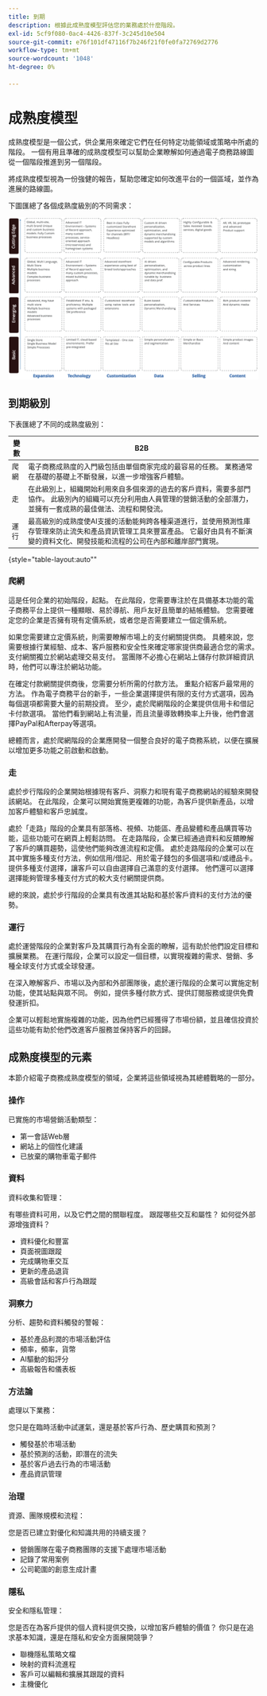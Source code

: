```yaml
---
title: 到期
description: 根據此成熟度模型評估您的業務處於什麼階段。
exl-id: 5cf9f080-0ac4-4426-837f-3c245d10e504
source-git-commit: e76f101df47116f7b246f21f0fe0fa72769d2776
workflow-type: tm+mt
source-wordcount: '1048'
ht-degree: 0%

---
```


# 成熟度模型

成熟度模型是一個公式，供企業用來確定它們在任何特定功能領域或策略中所處的階段。 一個有用且準確的成熟度模型可以幫助企業瞭解如何通過電子商務路線圖從一個階段推進到另一個階段。

將成熟度模型視為一份強健的報告，幫助您確定如何改進平台的一個區域，並作為進展的路線圖。

下圖匯總了各個成熟度級別的不同需求：

![跨成熟度級別圖的需求](../../assets/playbooks/maturity-levels.png)

## 到期級別

下表匯總了不同的成熟度級別：

| 變數 | B2B |
-----------|----------|
| 爬網 | 電子商務成熟度的入門級包括由單個商家完成的最容易的任務。 業務通常在基礎的基礎上不斷發展，以進一步增強客戶體驗。 |
| 走 | 在此級別上，組織開始利用來自多個來源的過去的客戶資料，需要多部門協作。  此級別內的組織可以充分利用由人員管理的營銷活動的全部潛力，並擁有一套成熟的最佳做法、流程和開發流。 |
| 運行 | 最高級別的成熟度使AI支援的活動能夠跨各種渠道進行，並使用預測性庫存管理來防止流失和產品資訊管理工具來豐富產品。 它最好由具有不斷演變的資料文化、開發技能和流程的公司在內部和離岸部門實現。 |

{style=&quot;table-layout:auto&quot;&quot;

### 爬網

這是任何企業的初始階段，起點。 在此階段，您需要專注於在具備基本功能的電子商務平台上提供一種顯眼、易於導航、用戶友好且簡單的結帳體驗。 您需要確定您的企業是否擁有現有定價系統，或者您是否需要建立一個定價系統。

如果您需要建立定價系統，則需要瞭解市場上的支付網關提供商。 具體來說，您需要根據行業經驗、成本、客戶服務和安全性來確定哪家提供商最適合您的需求。 支付網關獨立於網站處理交易支付。 當團隊不必擔心在網站上儲存付款詳細資訊時，他們可以專注於網站功能。

在確定付款網關提供商後，您需要分析所需的付款方法。 重點介紹客戶最常用的方法。 作為電子商務平台的新手，一些企業選擇提供有限的支付方式選項，因為每個選項都需要大量的前期投資。 至少，處於爬網階段的企業提供信用卡和借記卡付款選項。 當他們看到網站上有流量，而且流量導致轉換率上升後，他們會選擇PayPal和Afterpay等選項。

總體而言，處於爬網階段的企業應開發一個整合良好的電子商務系統，以便在擴展以增加更多功能之前啟動和啟動。

### 走

處於步行階段的企業開始根據現有客戶、洞察力和現有電子商務網站的經驗來開發該網站。 在此階段，企業可以開始實施更複雜的功能，為客戶提供新產品，以增加客戶體驗和客戶忠誠度。

處於「走路」階段的企業具有部落格、視頻、功能區、產品變體和產品購買等功能，這些功能可在網頁上輕鬆訪問。 在走路階段，企業已經通過資料和反饋瞭解了客戶的購買趨勢，這使他們能夠改進流程和定價。 處於走路階段的企業可以在其中實施多種支付方法，例如信用/借記、用於電子錢包的多個選項和/或禮品卡。 提供多種支付選擇，讓客戶可以自由選擇自己滿意的支付選擇。 他們還可以選擇選擇能夠管理多種支付方式的較大支付網關提供商。

總的來說，處於步行階段的企業具有改進其站點和基於客戶資料的支付方法的優勢。

### 運行

處於運營階段的企業對客戶及其購買行為有全面的瞭解，這有助於他們設定目標和擴展業務。 在運行階段，企業可以設定一個目標，以實現複雜的需求、營銷、多種全球支付方式或全球發運。

在深入瞭解客戶、市場以及內部和外部團隊後，處於運行階段的企業可以實施定制功能，使其站點與眾不同。 例如，提供多種付款方式、提供訂閱服務或提供免費發運折扣。

企業可以輕鬆地實施複雜的功能，因為他們已經獲得了市場份額，並且確信投資於這些功能有助於他們改進客戶服務並保持客戶的回歸。

## 成熟度模型的元素

本節介紹電子商務成熟度模型的領域，企業將這些領域視為其總體戰略的一部分。

### 操作

已實施的市場營銷活動類型：

- 第一會話Web層
- 網站上的個性化建議
- 已放棄的購物車電子郵件

### 資料

資料收集和管理：

有哪些資料可用，以及它們之間的關聯程度。 跟蹤哪些交互和屬性？ 如何從外部源增強資料？

- 資料優化和豐富
- 頁面視圖跟蹤
- 完成購物車交互
- 更新的產品退貨
- 高級會話和客戶行為跟蹤

### 洞察力

分析、趨勢和資料觸發的警報：

- 基於產品利潤的市場活動評估
- 頻率，頻率，貨幣
- AI驅動的鉛評分
- 高級報告和儀表板

### 方法論

處理以下業務：

您只是在臨時活動中試運氣，還是基於客戶行為、歷史購買和預測？

- 觸發基於市場活動
- 基於預測的活動，即潛在的流失
- 基於客戶過去行為的市場活動
- 產品資訊管理

### 治理

資源、團隊規模和流程：

您是否已建立對優化和知識共用的持續支援？

- 營銷團隊在電子商務團隊的支援下處理市場活動
- 記錄了常用案例
- 公司範圍的創意生成計畫

### 隱私

安全和隱私管理：

您是否在為客戶提供的個人資料提供交換，以增加客戶體驗的價值？ 你只是在追求基本知識，還是在隱私和安全方面展開競爭？

- 聯機隱私策略文檔
- 映射的資料流進程
- 客戶可以編輯和擴展其跟蹤的資料
- 主機優化
